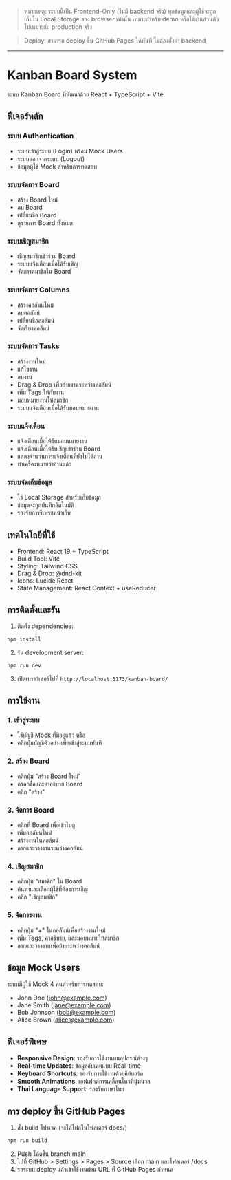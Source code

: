 > หมายเหตุ: ระบบนี้เป็น Frontend-Only (ไม่มี backend จริง) ทุกข้อมูลและผู้ใช้จะถูกเก็บใน Local Storage ของ browser เท่านั้น เหมาะสำหรับ demo หรือใช้งานส่วนตัว ไม่เหมาะกับ production จริง

> Deploy: สามารถ deploy ขึ้น GitHub Pages ได้ทันที ไม่ต้องตั้งค่า backend

---

# Kanban Board System

ระบบ Kanban Board ที่พัฒนาด้วย React + TypeScript + Vite

## ฟีเจอร์หลัก

### ระบบ Authentication

- ระบบเข้าสู่ระบบ (Login) พร้อม Mock Users
- ระบบออกจากระบบ (Logout)
- ข้อมูลผู้ใช้ Mock สำหรับการทดสอบ

### ระบบจัดการ Board

- สร้าง Board ใหม่
- ลบ Board
- เปลี่ยนชื่อ Board
- ดูรายการ Board ทั้งหมด

### ระบบเชิญสมาชิก

- เชิญสมาชิกเข้าร่วม Board
- ระบบแจ้งเตือนเมื่อได้รับเชิญ
- จัดการสมาชิกใน Board

### ระบบจัดการ Columns

- สร้างคอลัมน์ใหม่
- ลบคอลัมน์
- เปลี่ยนชื่อคอลัมน์
- จัดเรียงคอลัมน์

### ระบบจัดการ Tasks

- สร้างงานใหม่
- แก้ไขงาน
- ลบงาน
- Drag & Drop เพื่อย้ายงานระหว่างคอลัมน์
- เพิ่ม Tags ให้กับงาน
- มอบหมายงานให้สมาชิก
- ระบบแจ้งเตือนเมื่อได้รับมอบหมายงาน

### ระบบแจ้งเตือน

- แจ้งเตือนเมื่อได้รับมอบหมายงาน
- แจ้งเตือนเมื่อได้รับเชิญเข้าร่วม Board
- แสดงจำนวนการแจ้งเตือนที่ยังไม่ได้อ่าน
- ทำเครื่องหมายว่าอ่านแล้ว

### ระบบจัดเก็บข้อมูล

- ใช้ Local Storage สำหรับเก็บข้อมูล
- ข้อมูลจะถูกบันทึกอัตโนมัติ
- รองรับการรีเฟรชหน้าเว็บ

## เทคโนโลยีที่ใช้

- Frontend: React 19 + TypeScript
- Build Tool: Vite
- Styling: Tailwind CSS
- Drag & Drop: @dnd-kit
- Icons: Lucide React
- State Management: React Context + useReducer

## การติดตั้งและรัน

1. ติดตั้ง dependencies:

```bash
npm install
```

2. รัน development server:

```bash
npm run dev
```

3. เปิดเบราว์เซอร์ไปที่ `http://localhost:5173/kanban-board/`

## การใช้งาน

### 1. เข้าสู่ระบบ

- ใช้บัญชี Mock ที่มีอยู่แล้ว หรือ
- คลิกปุ่มบัญชีตัวอย่างเพื่อเข้าสู่ระบบทันที

### 2. สร้าง Board

- คลิกปุ่ม "สร้าง Board ใหม่"
- กรอกชื่อและคำอธิบาย Board
- คลิก "สร้าง"

### 3. จัดการ Board

- คลิกที่ Board เพื่อเข้าไปดู
- เพิ่มคอลัมน์ใหม่
- สร้างงานในคอลัมน์
- ลากและวางงานระหว่างคอลัมน์

### 4. เชิญสมาชิก

- คลิกปุ่ม "สมาชิก" ใน Board
- ค้นหาและเลือกผู้ใช้ที่ต้องการเชิญ
- คลิก "เชิญสมาชิก"

### 5. จัดการงาน

- คลิกปุ่ม "+" ในคอลัมน์เพื่อสร้างงานใหม่
- เพิ่ม Tags, คำอธิบาย, และมอบหมายให้สมาชิก
- ลากและวางงานเพื่อย้ายระหว่างคอลัมน์

## ข้อมูล Mock Users

ระบบมีผู้ใช้ Mock 4 คนสำหรับการทดสอบ:

- John Doe (john@example.com)
- Jane Smith (jane@example.com)
- Bob Johnson (bob@example.com)
- Alice Brown (alice@example.com)

## ฟีเจอร์พิเศษ

- **Responsive Design**: รองรับการใช้งานบนอุปกรณ์ต่างๆ
- **Real-time Updates**: ข้อมูลอัปเดตแบบ Real-time
- **Keyboard Shortcuts**: รองรับการใช้งานด้วยคีย์บอร์ด
- **Smooth Animations**: เอฟเฟกต์การเคลื่อนไหวที่นุ่มนวล
- **Thai Language Support**: รองรับภาษาไทย

## การ deploy ขึ้น GitHub Pages

1. สั่ง build โปรเจค (จะได้ไฟล์ในโฟลเดอร์ docs/)

```bash
npm run build
```

2. Push โค้ดขึ้น branch main
3. ไปที่ GitHub > Settings > Pages > Source เลือก main และโฟลเดอร์ /docs
4. รอระบบ deploy แล้วเข้าใช้งานผ่าน URL ที่ GitHub Pages กำหนด